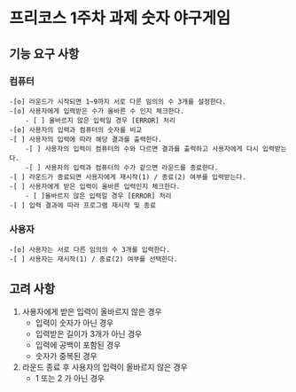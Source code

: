 # 프리코스 1주차 과제 숫자 야구게임

## 기능 요구 사항

### 컴퓨터

    -[o] 라운드가 시작되면 1~9까지 서로 다른 임의의 수 3개를 설정한다.
    -[o] 사용자에게 입력받은 수가 올바른 수 인지 체크한다.
        - [ ] 올바르지 않은 입력일 경우 [ERROR] 처리
    -[o] 사용자의 입력과 컴퓨터의 숫자를 비교
    -[ ] 사용자의 입력에 따라 해당 결과를 출력한다.
        -[ ] 사용자의 입력이 컴퓨터의 수와 다르면 결과를 출력하고 사용자에게 다시 입력받는다.
        -[ ] 사용자의 입력과 컴퓨터의 수가 같으면 라운드를 종료한다.
    -[ ] 라운드가 종료되면 사용자에게 재시작(1) / 종료(2) 여부를 입력받는다.
    -[ ] 사용자에게 받은 입력이 올바른 입력인지 체크한다.
        - [ ]올바르지 않은 입력일 경우 [ERROR] 처리
    -[ ] 입력 결과에 따라 프로그램 재시작 및 종료

### 사용자

    -[o] 사용자는 서로 다른 임의의 수 3개를 입력한다.
    -[ ] 사용자는 재시작(1) / 종료(2) 여부를 선택한다.

## 고려 사항

1. 사용자에게 받은 입력이 올바르지 않은 경우
   - 입력이 숫자가 아닌 경우
   - 입력받은 길이가 3개가 아닌 경우
   - 입력에 공백이 포함된 경우
   - 숫자가 중복된 경우
2. 라운드 종료 후 사용자의 입력이 올바르지 않은 경우
   - 1 또는 2 가 아닌 경우
